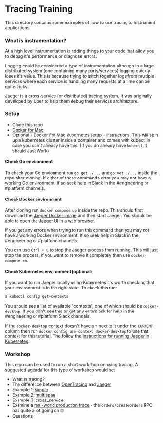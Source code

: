 # Tracing Training

This directory contains some examples of how to use tracing to instrument applications.

### What is instrumentation?

At a high level instrumentation is adding things to your code that allow you to debug it's performance or diagnose errors.

Logging could be considered a type of instrumentation although in a large distributed system (one containing many parts/services) logging quickly loses it's value. This is because trying to stitch together logs from multiple services where each service is handling many requests at a time can be quite tricky.

[Jaeger](https://www.jaegertracing.io/) is a cross-service (or distributed) tracing system. It was originally developed by Uber to help them debug their services architecture.

### Setup

- Clone this repo
- [Docker for Mac](https://download.docker.com/mac/stable/Docker.dmg)
- Optional - Docker For Mac kubernetes setup - [instructions](https://docs.docker.com/docker-for-mac/#kubernetes). This will spin up a kubernetes cluster inside a container and comes with kubectl in case you don't already have this. (If you do already have `kubectl`, it should Just Work)

#### Check Go environment

To check your Go envionment run `go get ./...` and `go vet ./...` inside the repo after cloning. If either of these commands error you may not have a working Go environment. If so seek help in Slack in the #engineering or #platform channels.

#### Check Docker environment

After cloning run `docker-compose up` inside the repo. This should first download the [Jaeger Docker image](https://hub.docker.com/r/jaegertracing/all-in-one) and then start Jaeger. You should be able to open the [Jaeger UI](http://localhost:16686/) in a web browser.

If you get any errors when trying to run this command then you may not have a working Docker environment. If so seek help in Slack in the #engineering or #platform channels.

You can use `Ctrl + C` to stop the Jaeger process from running. This will just stop the process, if you want to remove it completely then use `docker-compose rm`.

#### Check Kubernetes environment (optional)

If you want to run Jaeger locally using Kubernetes it's worth checking that your environment is in the right state. To check this run:

```bash
$ kubectl config get-contexts
```

You should see a list of available "contexts", one of which should be `docker-desktop`. If you don't see this or get any errors ask for help in the #engineering or #platform Slack channels.

If the `docker-desktop` context doesn't have a `*` next to it under the `CURRENT` column then run `docker config use-context docker-desktop` to use that context for this tutorial. The follow the [instructions for running Jaeger in Kubernetes](kubernetes).

### Workshop

This repo can be used to run a short workshop on using tracing. A suggested agenda for this type of workshop would be:

- What is tracing?
- The difference between [OpenTracing](https://opentracing.io/docs/overview/what-is-tracing/) and [Jaeger](https://www.jaegertracing.io/)
- Example 1: [simple](simple)
- Example 2: [multispan](multispan)
- Example 3: [cross_service](cross_service)
- Examine a [real-world production trace](https://trace.echo.co.uk) - the `orders/CreateOrders` RPC has quite a lot going on 🤓
- Questions

